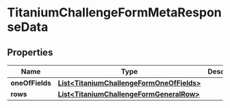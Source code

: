 

# TitaniumChallengeFormMetaResponseData


## Properties

| Name | Type | Description | Notes |
|------------ | ------------- | ------------- | -------------|
|**oneOfFields** | [**List&lt;TitaniumChallengeFormOneOfFields&gt;**](TitaniumChallengeFormOneOfFields.md) |  |  [optional] |
|**rows** | [**List&lt;TitaniumChallengeFormGeneralRow&gt;**](TitaniumChallengeFormGeneralRow.md) |  |  [optional] |



